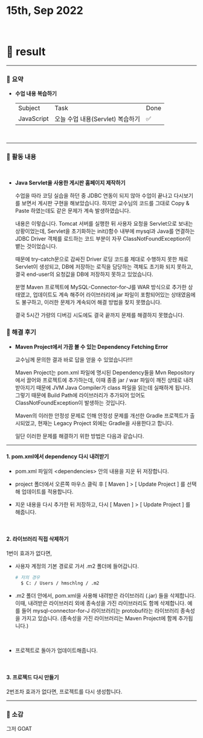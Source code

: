 # 15th, Sep 2022 
<br>

# 🍏 result
---

### 📜 **요약**
- **수업 내용 복습하기**
    <table>
    <tr>
      <td>Subject</td>
      <td>Task</td>
      <td>Done</td>
    </tr>
    <tr>
      <td>JavaScript</td>
      <td>오늘 수업 내용(Servlet) 복습하기</td>
      <td>✅</td>
    </tr>
  </table>

<br>


---

### 📜 **활동 내용**
<br>

- **Java Servlet을 사용한 게시판 홈페이지 제작하기**

  수업을 따라 코딩 실습을 하던 중 JDBC 연동이 되지 않아 수업이 끝나고 다시보기를 보면서 게시판 구현을 해보았습니다. 하지만 교수님의 코드를 그대로 Copy & Paste 하였는데도 같은 문제가 계속 발생하였습니다.
  <br>

  내용은 이렇습니다. Tomcat 서버를 실행한 뒤 사용자 요청을 Servlet으로 보내는 상황이었는데, Servlet을 초기화하는 init()함수 내부에 mysql과 Java를 연결하는 JDBC Driver 객체를 로드하는 코드 부분이 자꾸 ClassNotFoundException이 뱉는 것이었습니다.
  <br>

  때문에 try-catch문으로 감싸진 Driver 로딩 코드를 제대로 수행하지 못한 채로 Servlet이 생성되고, DB에 저장하는 로직을 담당하는 객체도 초기화 되지 못하고, 결국 end-user의 요청값을 DB에 저장하지 못하고 있었습니다.
  <br>

  분명 Maven 프로젝트에 MySQL-Connector-for-J를 WAR 방식으로 추가한 상태였고, 업데이트도 계속 해주어 라이브러리에 jar 파일이 포함되어있는 상태였음에도 불구하고, 이러한 문제가 계속되어 해결 방법을 찾지 못했습니다.
  <br>

  결국 5시간 가량의 디버깅 시도에도 결국 끝까지 문제를 해결하지 못했습니다.
  <br>


### 📜 해결 후기
- **Maven Project에서 가끔 볼 수 있는 Dependency Fetching Error**
  <br>

  교수님께 문의한 결과 바로 답을 얻을 수 있었습니다!!! 
  <br>
  
  Maven Project는 pom.xml 파일에 명시된 Dependency들을 Mvn Repository에서 끌어와 프로젝트에 추가하는데, 이때 종종 jar / war 파일이 깨진 상태로 내려받아지기 때문에 JVM Java Compiler가 class 파일을 읽는데 실패하게 됩니다. 그렇기 때문에 Build Path에 라이브러리가 추가되어 있어도 ClassNotFoundException이 발생하는 것입니다.
  <br>

  Maven의 이러한 안정성 문제로 인해 안정성 문제를 개선한 Gradle 프로젝트가  출시되었고, 현재는 Legacy Project 외에는 Gradle을 사용한다고 합니다.
  <br>

  일단 이러한 문제를 해결하기 위한 방법은 다음과 같습니다.
  <br>

---
  #### 1. pom.xml에서 dependency 다시 내려받기
  - pom.xml 파일의 \<dependencies> 안의 내용을 지운 뒤 저장합니다.

  - project 폴더에서 오른쪽 마우스 클릭 후 [ Maven ] > [ Update Project ] 를 선택해 업데이트를 적용합니다.

  - 지운 내용을 다시 추가한 뒤 저장하고, 다시 [ Maven ] > [ Update Project ] 를 해줍니다.
  <br>


  #### 2. 라이브러리 직접 삭제하기
  1번이 효과가 없다면,

  - 사용자 계정의 기본 경로로 가서 .m2 폴더에 들어갑니다.
  
    ```bash
    # 저의 경우
      $ C: / Users / hmschlng / .m2 
    ```

  - .m2 폴더 안에서, pom.xml을 사용해 내려받은 라이브러리 (.jar) 들을 삭제합니다. 이때, 내려받은 라이브러리 외에 종속성을 가진 라이브러리도 함께 삭제합니다. 예를 들어 mysql-connector-for-J 라이브러리는 protobuf라는 라이브러리 종속성을 가지고 있습니다. (종속성을 가진 라이브러리는 Maven Project에 함께 추가됩니다.) 
  <br>

  - 프로젝트로 돌아가 업데이트해줍니다.
  <br>

  #### 3. 프로젝드 다시 만들기
  2번조차 효과가 없다면, 프로젝트를 다시 생성합니다.
  <br>

---

### 📜 소감

그저 GOAT



